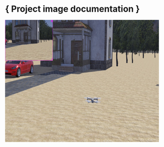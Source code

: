 # { Project image documentation }

<img src="assets/mavic2pro.png" alt="robot images" width="600" height="400">
